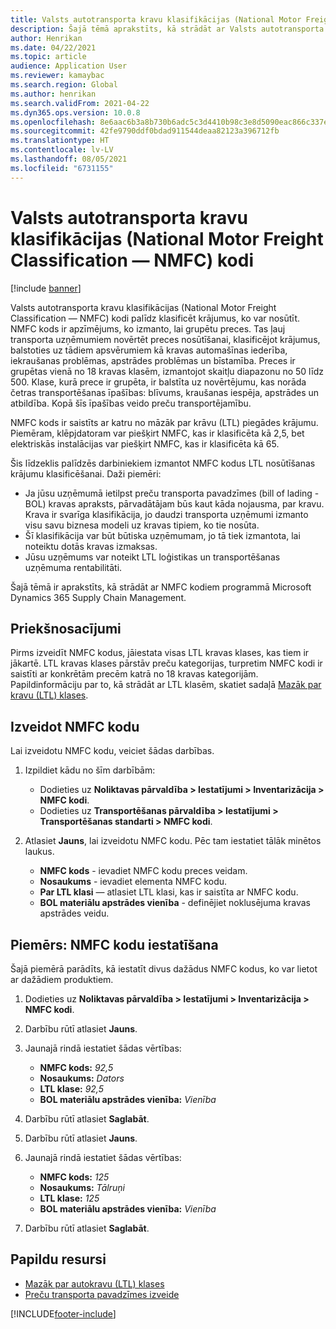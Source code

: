 ```yaml
---
title: Valsts autotransporta kravu klasifikācijas (National Motor Freight Classification — NMFC) kodi
description: Šajā tēmā aprakstīts, kā strādāt ar Valsts autotransporta kravu klasifikācijas (National Motor Freight Classification — NMFC) kodiem programmā Microsoft Dynamics 365 Supply Chain Management
author: Henrikan
ms.date: 04/22/2021
ms.topic: article
audience: Application User
ms.reviewer: kamaybac
ms.search.region: Global
ms.author: henrikan
ms.search.validFrom: 2021-04-22
ms.dyn365.ops.version: 10.0.8
ms.openlocfilehash: 8e6aac6b3a8b730b6adc5c3d4410b98c3e8d5090eac866c337ed1d03409ba765
ms.sourcegitcommit: 42fe9790ddf0bdad911544deaa82123a396712fb
ms.translationtype: HT
ms.contentlocale: lv-LV
ms.lasthandoff: 08/05/2021
ms.locfileid: "6731155"
---
```

# <a name="national-motor-freight-classification-nmfc-codes"></a>Valsts autotransporta kravu klasifikācijas (National Motor Freight Classification — NMFC) kodi

[!include [banner](../includes/banner.md)]

Valsts autotransporta kravu klasifikācijas (National Motor Freight Classification — NMFC) kodi palīdz klasificēt krājumus, ko var nosūtīt. NMFC kods ir apzīmējums, ko izmanto, lai grupētu preces. Tas ļauj transporta uzņēmumiem novērtēt preces nosūtīšanai, klasificējot krājumus, balstoties uz tādiem apsvērumiem kā kravas automašīnas iederība, iekraušanas problēmas, apstrādes problēmas un bīstamība. Preces ir grupētas vienā no 18 kravas klasēm, izmantojot skaitļu diapazonu no 50 līdz 500. Klase, kurā prece ir grupēta, ir balstīta uz novērtējumu, kas norāda četras transportēšanas īpašības: blīvums, kraušanas iespēja, apstrādes un atbildība. Kopā šīs īpašības veido preču transportējamību.

NMFC kods ir saistīts ar katru no māzāk par krāvu (LTL) piegādes krājumu. Piemēram, klēpjdatoram var piešķirt NMFC, kas ir klasificēta kā 2,5, bet elektriskās instalācijas var piešķirt NMFC, kas ir klasificēta kā 65.

Šis līdzeklis palīdzēs darbiniekiem izmantot NMFC kodus LTL nosūtīšanas krājumu klasificēšanai. Daži piemēri:

- Ja jūsu uzņēmumā ietilpst preču transporta pavadzīmes (bill of lading - BOL) kravas apraksts, pārvadātājam būs kaut kāda nojausma, par kravu. Krava ir svarīga klasifikācija, jo daudzi transporta uzņēmumi izmanto visu savu biznesa modeli uz kravas tipiem, ko tie nosūta.
- Šī klasifikācija var būt būtiska uzņēmumam, jo tā tiek izmantota, lai noteiktu dotās kravas izmaksas.
- Jūsu uzņēmums var noteikt LTL loģistikas un transportēšanas uzņēmuma rentabilitāti.

Šajā tēmā ir aprakstīts, kā strādāt ar NMFC kodiem programmā Microsoft Dynamics 365 Supply Chain Management.

## <a name="prerequisites"></a>Priekšnosacījumi

Pirms izveidīt NMFC kodus, jāiestata visas LTL kravas klases, kas tiem ir jākartē. LTL kravas klases pārstāv preču kategorijas, turpretim NMFC kodi ir saistīti ar konkrētām precēm katrā no 18 kravas kategorijām. Papildinformāciju par to, kā strādāt ar LTL klasēm, skatiet sadaļā [Mazāk par kravu (LTL) klases](ltl-class.md).

## <a name="create-an-nmfc-code"></a>Izveidot NMFC kodu

Lai izveidotu NMFC kodu, veiciet šādas darbības.

1. Izpildiet kādu no šīm darbībām:

    - Dodieties uz **Noliktavas pārvaldība \> Iestatījumi \> Inventarizācija \> NMFC kodi**.
    - Dodieties uz **Transportēšanas pārvaldība \> Iestatījumi \> Transportēšanas standarti \> NMFC kodi**.

1. Atlasiet **Jauns**, lai izveidotu NMFC kodu. Pēc tam iestatiet tālāk minētos laukus.

    - **NMFC kods** - ievadiet NMFC kodu preces veidam.
    - **Nosaukums** - ievadiet elementa NMFC kodu.
    - **Par LTL klasi** — atlasiet LTL klasi, kas ir saistīta ar NMFC kodu.
    - **BOL materiālu apstrādes vienība** - definējiet noklusējuma kravas apstrādes veidu.

## <a name="example-set-up-nmfc-codes"></a>Piemērs: NMFC kodu iestatīšana

Šajā piemērā parādīts, kā iestatīt divus dažādus NMFC kodus, ko var lietot ar dažādiem produktiem.

1. Dodieties uz **Noliktavas pārvaldība \> Iestatījumi \> Inventarizācija \> NMFC kodi**.
1. Darbību rūtī atlasiet **Jauns**.
1. Jaunajā rindā iestatiet šādas vērtības:

    - **NMFC kods:** *92,5*
    - **Nosaukums:** *Dators*
    - **LTL klase:** *92,5*
    - **BOL materiālu apstrādes vienība:** *Vienība*

1. Darbību rūtī atlasiet **Saglabāt**.
1. Darbību rūtī atlasiet **Jauns**.
1. Jaunajā rindā iestatiet šādas vērtības:

    - **NMFC kods:** *125*
    - **Nosaukums:** *Tālruņi*
    - **LTL klase:** *125*
    - **BOL materiālu apstrādes vienība:** *Vienība*

1. Darbību rūtī atlasiet **Saglabāt**.

## <a name="additional-resources"></a>Papildu resursi

- [Mazāk par autokravu (LTL) klases](ltl-class.md)
- [Preču transporta pavadzīmes izveide](create-bill-of-lading.md)

[!INCLUDE[footer-include](../../includes/footer-banner.md)]
